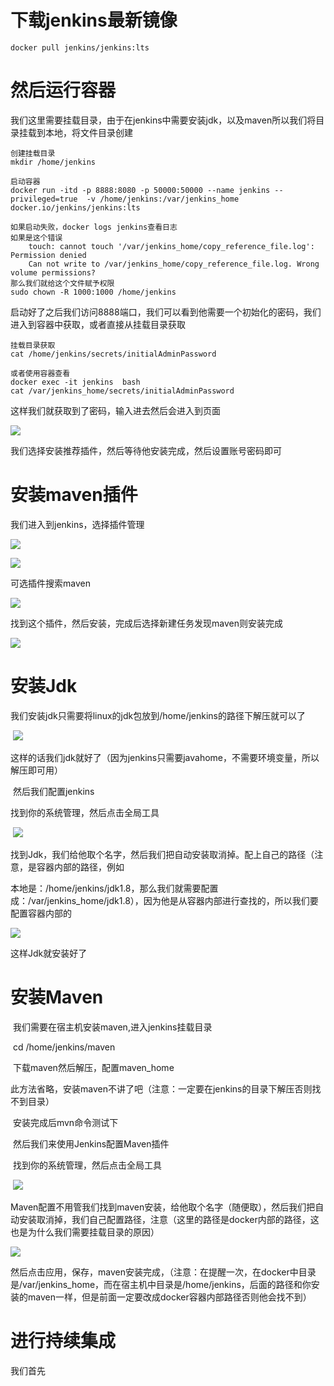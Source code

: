 # 下载jenkins最新镜像

```
docker pull jenkins/jenkins:lts
```

# 然后运行容器

我们这里需要挂载目录，由于在jenkins中需要安装jdk，以及maven所以我们将目录挂载到本地，将文件目录创建

```
创建挂载目录
mkdir /home/jenkins

启动容器
docker run -itd -p 8888:8080 -p 50000:50000 --name jenkins --privileged=true  -v /home/jenkins:/var/jenkins_home docker.io/jenkins/jenkins:lts 

如果启动失败，docker logs jenkins查看日志
如果是这个错误
	touch: cannot touch '/var/jenkins_home/copy_reference_file.log': Permission denied
	Can not write to /var/jenkins_home/copy_reference_file.log. Wrong volume permissions?
那么我们就给这个文件赋予权限
sudo chown -R 1000:1000 /home/jenkins
```

启动好了之后我们访问8888端口，我们可以看到他需要一个初始化的密码，我们进入到容器中获取，或者直接从挂载目录获取

```
挂载目录获取
cat /home/jenkins/secrets/initialAdminPassword

或者使用容器查看
docker exec -it jenkins  bash
cat /var/jenkins_home/secrets/initialAdminPassword
```

这样我们就获取到了密码，输入进去然后会进入到页面

![](img\jenkins01.png)

我们选择安装推荐插件，然后等待他安装完成，然后设置账号密码即可

# 安装maven插件

我们进入到jenkins，选择插件管理



![](img\系统管理.png)

![](img\插件管理.png)

可选插件搜索maven

![](img\maven插件.png)

找到这个插件，然后安装，完成后选择新建任务发现maven则安装完成

![](img\maven插件完成.png)

# 安装Jdk

​		我们安装jdk只需要将linux的jdk包放到/home/jenkins的路径下解压就可以了

​		![](img\jdk宿主机.png)

​		这样的话我们jdk就好了（因为jenkins只需要javahome，不需要环境变量，所以解压即可用）

​		然后我们配置jenkins

找到你的系统管理，然后点击全局工具

​		![](img\全局maven.png)

找到Jdk，我们给他取个名字，然后我们把自动安装取消掉。配上自己的路径（注意，是容器内部的路径，例如

本地是：/home/jenkins/jdk1.8，那么我们就需要配置成：/var/jenkins_home/jdk1.8），因为他是从容器内部进行查找的，所以我们要配置容器内部的

![](img\jdk配置.png)

这样Jdk就安装好了



# 安装Maven

​		我们需要在宿主机安装maven,进入jenkins挂载目录

​		cd /home/jenkins/maven	

​		下载maven然后解压，配置maven_home

​		此方法省略，安装maven不讲了吧（注意：一定要在jenkins的目录下解压否则找不到目录）

​		安装完成后mvn命令测试下

​		然后我们来使用Jenkins配置Maven插件

​		找到你的系统管理，然后点击全局工具

​		![](img\全局maven.png)

Maven配置不用管我们找到maven安装，给他取个名字（随便取），然后我们把自动安装取消掉，我们自己配置路径，注意（这里的路径是docker内部的路径，这也是为什么我们需要挂载目录的原因）



![](img\全局maven安装.png)

然后点击应用，保存，maven安装完成，（注意：在提醒一次，在docker中目录是/var/jenkins_home，而在宿主机中目录是/home/jenkins，后面的路径和你安装的maven一样，但是前面一定要改成docker容器内部路径否则他会找不到）

# 进行持续集成

我们首先